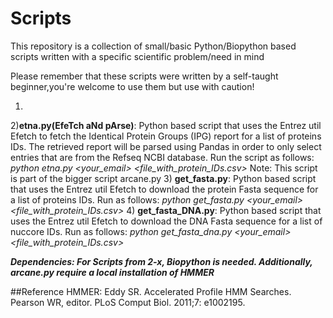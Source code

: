 # Scripts
This repository is a collection of small/basic Python/Biopython based scripts written with a specific scientific problem/need in mind

Please remember that these scripts were written by a self-taught beginner,you're welcome to use them but  use with caution!

1)


2)**etna.py(EfeTch aNd pArse)**: Python based script that uses the Entrez util Efetch to fetch the  Identical Protein Groups (IPG) report for a list of proteins IDs. The retrieved report will be parsed using Pandas in order to only select entries that are from the Refseq NCBI database. Run the script as follows:
*python etna.py <your_email> <file_with_protein_IDs.csv>*
Note: This script is part of the bigger script arcane.py
3) **get_fasta.py**:  Python based script that uses the Entrez util Efetch to download the protein Fasta sequence for a list of proteins IDs. Run as follows:
*python get_fasta.py <your_email> <file_with_protein_IDs.csv>*
4) **get_fasta_DNA.py**:  Python based script that uses the Entrez util Efetch to download the DNA Fasta sequence for a list of nuccore IDs. Run as follows:
*python get_fasta_dna.py <your_email> <file_with_protein_IDs.csv>*




***Dependencies: For Scripts from 2-x, Biopython is needed. Additionally, arcane.py require a local installation of HMMER***



##Reference
HMMER: Eddy SR. Accelerated Profile HMM Searches. Pearson WR, editor. PLoS Comput Biol. 2011;7: e1002195.
